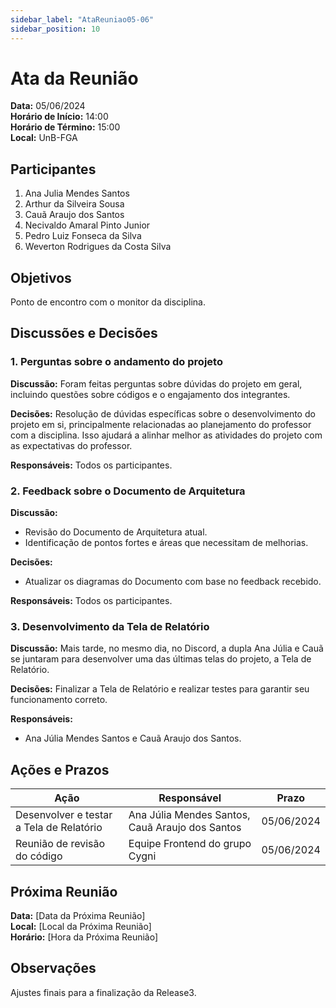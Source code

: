 ```yaml
---
sidebar_label: "AtaReuniao05-06"
sidebar_position: 10
---
```

# Ata da Reunião

**Data:** 05/06/2024  
**Horário de Início:** 14:00  
**Horário de Término:** 15:00  
**Local:** UnB-FGA

## Participantes
1. Ana Julia Mendes Santos
2. Arthur da Silveira Sousa
3. Cauã Araujo dos Santos
4. Necivaldo Amaral Pinto Junior
5. Pedro Luiz Fonseca da Silva
6. Weverton Rodrigues da Costa Silva

## Objetivos
Ponto de encontro com o monitor da disciplina.

## Discussões e Decisões

### 1. Perguntas sobre o andamento do projeto 
**Discussão:**
Foram feitas perguntas sobre dúvidas do projeto em geral, incluindo questões sobre códigos e o engajamento dos integrantes.

**Decisões:**
Resolução de dúvidas específicas sobre o desenvolvimento do projeto em si, principalmente relacionadas ao planejamento do professor com a disciplina. Isso ajudará a alinhar melhor as atividades do projeto com as expectativas do professor.

**Responsáveis:**
Todos os participantes.

### 2. Feedback sobre o Documento de Arquitetura
**Discussão:**
- Revisão do Documento de Arquitetura atual.
- Identificação de pontos fortes e áreas que necessitam de melhorias.

**Decisões:**
- Atualizar os diagramas do Documento com base no feedback recebido.

**Responsáveis:**
Todos os participantes.

### 3. Desenvolvimento da Tela de Relatório 
**Discussão:**
Mais tarde, no mesmo dia, no Discord, a dupla Ana Júlia e Cauã se juntaram para desenvolver uma das últimas telas do projeto, a Tela de Relatório.

**Decisões:**
Finalizar a Tela de Relatório e realizar testes para garantir seu funcionamento correto.

**Responsáveis:**
- Ana Júlia Mendes Santos e Cauã Araujo dos Santos.

## Ações e Prazos
| Ação                             | Responsável             | Prazo         |
| -------------------------------- | ----------------------- | ------------- |
| Desenvolver e testar a Tela de Relatório | Ana Júlia Mendes Santos, Cauã Araujo dos Santos | 05/06/2024 |
| Reunião de revisão do código            | Equipe Frontend do grupo Cygni | 05/06/2024 |

## Próxima Reunião
**Data:** [Data da Próxima Reunião]  
**Local:** [Local da Próxima Reunião]  
**Horário:** [Hora da Próxima Reunião]  

## Observações
Ajustes finais para a finalização da Release3.